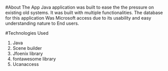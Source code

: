 #About The App
Java application was built to ease the the pressure on existing old systems.
It was built with multiple functionalities. The database for this application
Was Microsoft access due to its usability and easy understanding nature to
End users.

#Technologies Used
1. Java
2. Scene builder
3. Jfoenix library
4. fontawesome library
5. Ucanaccess
